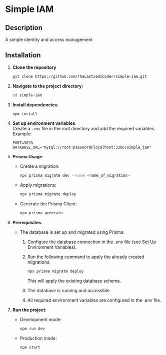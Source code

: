 # Simple IAM

## Description

A simple identity and access management

## Installation

1. **Clone the repository**

   ```bash
   git clone https://github.com/TheLastJediCoder/simple-iam.git
   ```

2. **Navigate to the project directory**:

   ```bash
   cd simple-iam
   ```

3. **Install dependencies**:

   ```bash
   npm install
   ```

4. **Set up environment variables**:  
   Create a `.env` file in the root directory and add the required variables. Example:

   ```text
   PORT=3020
   DATABASE_URL="mysql://root:password@localhost:3306/simple_iam"
   ```

5. **Prisma Usage**:
   - Create a migration:

     ```bash
     npx prisma migrate dev --name <name_of_migration>
     ```

   - Apply migrations:

     ```bash
     npx prisma migrate deploy
     ```

   - Generate the Prisma Client:

     ```bash
     npx prisma generate
     ```

6. **Prerequisites**:

   - The database is set up and migrated using Prisma:
      1. Configure the database connection in the .env file (see Set Up Environment Variables).
      2. Run the following command to apply the already created migrations:

         ```bash
         npx prisma migrate deploy
         ```
  
         This will apply the existing database schema.

      3. The database is running and accessible.
      4. All required environment variables are configured in the .env file.

7. **Run the project**:
   - Development mode:

     ```bash
     npm run dev
     ```

   - Production mode:

     ```bash
     npm start
     ```
